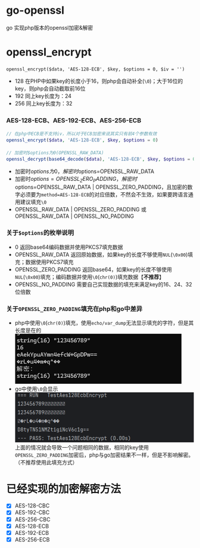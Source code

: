 # go-openssl
go 实现php版本的openssl加密&amp;解密


# openssl_encrypt
`openssl_encrypt($data, 'AES-128-ECB', $key, $options = 0, $iv = '')`
- 128 在PHP中如果key的长度小于16，则php会自动补全(`\0`)；大于16位的key，则php会自动截取前16位 
- 192 同上key长度为：24
- 256 同上key长度为：32
### AES-128-ECB、AES-192-ECB、AES-256-ECB 
```php
// 在php中ECB是不支持iv，所以对于ECB加密来说其实只有前4个参数有效
openssl_encrypt($data, 'AES-128-ECB', $key, $options = 0)

// 加密时$options为0(OPENSSL_RAW_DATA)
openssl_decrypt(base64_decode($data), 'AES-128-ECB', $key, $options = 0)
```
- 加密时$options为0，解密时$options=OPENSSL_RAW_DATA 
- 加密时$options=OPENSSL_ZERO_PADDING，解密时$options=OPENSSL_RAW_DATA | OPENSSL_ZERO_PADDING，且加密的数字必须要为`method=AES-128-ECB`的对应倍数，不然会不生效，如果要跨语言通用建议填充`\0`
- OPENSSL_RAW_DATA | OPENSSL_ZERO_PADDING 或 OPENSSL_RAW_DATA | OPENSSL_NO_PADDING

### 关于`$options`的枚举说明
- 0 返回base64编码数据并使用PKCS7填充数据
- OPENSSL_RAW_DATA 返回原始数据，如果key的长度不够使用`NUL`(`\0x00`)填充；数据使用PKCS7填充
- OPENSSL_ZERO_PADDING 返回base64，如果key的长度不够使用`NUL`(`\0x00`)填充；编码数据并使用`\0`(`chr(0)`)填充数据【**不推荐**】
- OPENSSL_NO_PADDING 需要自己实现数据的填充来满足key的16、24、32位倍数

### 关于`OPENSSL_ZERO_PADDING`填充在php和go中差异
- php中使用`\0`(`chr(0)`)填充，使用`echo/var_dump`无法显示填充的字符，但是其长度是在的  
![php_encrypt_zero_padding.png](doc/php_encrypt_zero_padding.png)
- go中使用`\0`会显示   
![golang_encrypt_zero_padding.png](doc/golang_encrypt_zero_padding.png)
上面的情况就会导致一个问题相同的数据，相同的key使用`OPENSSL_ZERO_PADDING`加密后，php与go加密结果不一样，但是不影响解密。（不推荐使用此填充方式）
# 已经实现的加密解密方法
- [x] AES-128-CBC
- [x] AES-192-CBC
- [x] AES-256-CBC
- [x] AES-128-ECB
- [x] AES-192-ECB
- [x] AES-256-ECB